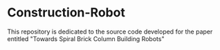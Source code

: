 # Construction-Robot
This repository is dedicated to the source code developed for the paper entitled "Towards Spiral Brick Column Building Robots"
